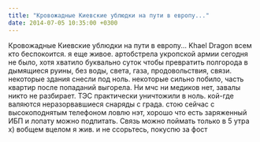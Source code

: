 ```yaml
---
title: "Кровожадные Киевские ублюдки на пути в европу..."
date: 2014-07-05 10:35:00 +0300
---
```


Кровожадные Киевские ублюдки на пути в европу...
Khael Dragon
всем кто беспокоится. я еще живое. артобстрела укропской армии сегодня не было, хотя хватило буквально суток чтобы превратить полгорода в дымящиеся руины, без воды, света, газа, продовольствия, связи. некоторые здания снесли под ноль. некоторые сильно побило, часть квартир после попаданий выгорела. Ни мчс ни медиков нет, завалы никто не разбирает. ТЭС практически уничтожили в ноль. кой-где валяются неразорвавшиеся снаряды с града. стою сейчас с высокоподнятым телефоном ловлю нэт, хорошо что есть заряженный ИБП и лопату можно подпитать. Связь можно поймать только в 5 утра х) вобщем вцелом я жив. и не ссорьтесь, покуспю за фост

